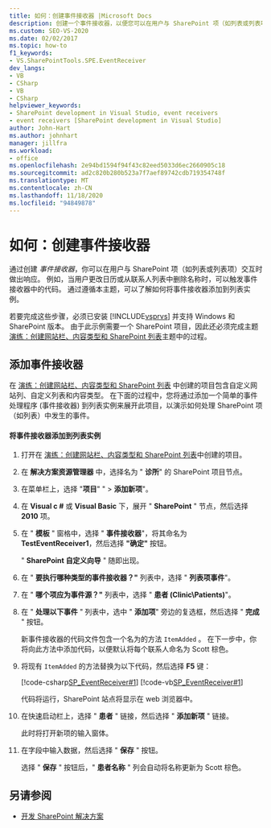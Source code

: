 ```yaml
---
title: 如何：创建事件接收器 |Microsoft Docs
description: 创建一个事件接收器，以便您可以在用户与 SharePoint 项（如列表或列表项）交互时做出响应。
ms.custom: SEO-VS-2020
ms.date: 02/02/2017
ms.topic: how-to
f1_keywords:
- VS.SharePointTools.SPE.EventReceiver
dev_langs:
- VB
- CSharp
- VB
- CSharp
helpviewer_keywords:
- SharePoint development in Visual Studio, event receivers
- event receivers [SharePoint development in Visual Studio]
author: John-Hart
ms.author: johnhart
manager: jillfra
ms.workload:
- office
ms.openlocfilehash: 2e94bd1594f94f43c82eed5033d6ec2660905c18
ms.sourcegitcommit: ad2c820b280b523a7f7aef89742cdb719354748f
ms.translationtype: MT
ms.contentlocale: zh-CN
ms.lasthandoff: 11/18/2020
ms.locfileid: "94849878"
---
```

# <a name="how-to-create-an-event-receiver"></a>如何：创建事件接收器
  通过创建 *事件接收器*，你可以在用户与 SharePoint 项（如列表或列表项）交互时做出响应。 例如，当用户更改日历或从联系人列表中删除名称时，可以触发事件接收器中的代码。 通过遵循本主题，可以了解如何将事件接收器添加到列表实例。

 若要完成这些步骤，必须已安装 [!INCLUDE[vsprvs](../sharepoint/includes/vsprvs-md.md)] 并支持 Windows 和 SharePoint 版本。 由于此示例需要一个 SharePoint 项目，因此还必须完成主题 [演练：创建网站栏、内容类型和 SharePoint 列表](../sharepoint/walkthrough-create-a-site-column-content-type-and-list-for-sharepoint.md)主题中的过程。

## <a name="adding-an-event-receiver"></a>添加事件接收器
 在 [演练：创建网站栏、内容类型和 SharePoint 列表](../sharepoint/walkthrough-create-a-site-column-content-type-and-list-for-sharepoint.md) 中创建的项目包含自定义网站列、自定义列表和内容类型。 在下面的过程中，您将通过添加一个简单的事件处理程序 (事件接收器) 到列表实例来展开此项目，以演示如何处理 SharePoint 项（如列表）中发生的事件。

#### <a name="to-add-an-event-receiver-to-the-list-instance"></a>将事件接收器添加到列表实例

1. 打开在 [演练：创建网站栏、内容类型和 SharePoint 列表](../sharepoint/walkthrough-create-a-site-column-content-type-and-list-for-sharepoint.md)中创建的项目。

2. 在 **解决方案资源管理器** 中，选择名为 " **诊所**" 的 SharePoint 项目节点。

3. 在菜单栏上，选择 "**项目**" "  >  **添加新项**"。

4. 在 **Visual c #** 或 **Visual Basic** 下，展开 " **SharePoint** " 节点，然后选择 **2010** 项。

5. 在 " **模板** " 窗格中，选择 " **事件接收器**"，将其命名为 **TestEventReceiver1**，然后选择 **"确定"** 按钮。

     " **SharePoint 自定义向导** " 随即出现。

6. 在 " **要执行哪种类型的事件接收器？"** 列表中，选择 " **列表项事件**"。

7. 在 " **哪个项应为事件源？"** 列表中，选择 " **患者 (Clinic\Patients)**"。

8. 在 " **处理以下事件** " 列表中，选中 " **添加项**" 旁边的复选框，然后选择 " **完成** " 按钮。

     新事件接收器的代码文件包含一个名为的方法 `ItemAdded` 。 在下一步中，你将向此方法中添加代码，以便默认将每个联系人命名为 Scott 棕色。

9. 将现有 `ItemAdded` 的方法替换为以下代码，然后选择 **F5** 键：

     [!code-csharp[SP_EventReceiver#1](../sharepoint/codesnippet/CSharp/CustomField1/TestEventReceiver1/TestEventReceiver1.cs#1)]
     [!code-vb[SP_EventReceiver#1](../sharepoint/codesnippet/VisualBasic/CustomField1_VB/EventReceiver1/EventReceiver1.vb#1)]

     代码将运行，SharePoint 站点将显示在 web 浏览器中。

10. 在快速启动栏上，选择 " **患者** " 链接，然后选择 " **添加新项** " 链接。

     此时将打开新项的输入窗体。

11. 在字段中输入数据，然后选择 " **保存** " 按钮。

     选择 " **保存** " 按钮后，" **患者名称** " 列会自动将名称更新为 Scott 棕色。

## <a name="see-also"></a>另请参阅

- [开发 SharePoint 解决方案](../sharepoint/developing-sharepoint-solutions.md)